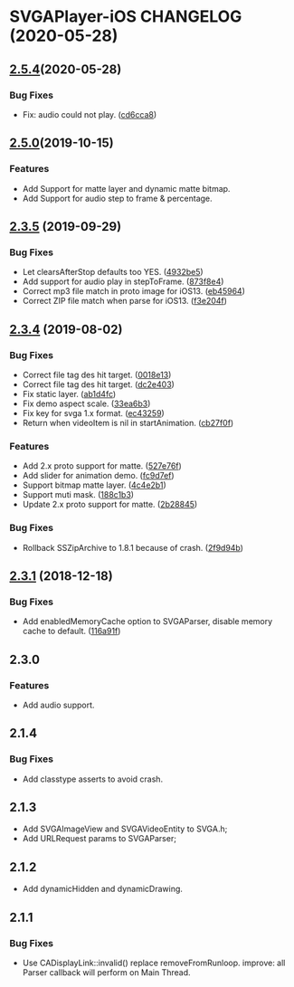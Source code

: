 # SVGAPlayer-iOS CHANGELOG (2020-05-28)

## [2.5.4](https://github.com/yyued/SVGAPlayer-iOS/tree/2.5.0-release)(2020-05-28)
### Bug Fixes
* Fix: audio could not play. ([cd6cca8](https://github.com/yyued/SVGAPlayer-iOS/commit/cd6cca8))

## [2.5.0](https://github.com/yyued/SVGAPlayer-iOS/tree/2.5.0-release)(2019-10-15)

### Features

* Add Support for matte layer and dynamic matte bitmap.
* Add Support for audio step to frame & percentage.

## [2.3.5](https://github.com/yyued/SVGAPlayer-iOS/compare/2.3.4...2.3.5) (2019-09-29)

### Bug Fixes

* Let clearsAfterStop defaults too YES. ([4932be5](https://github.com/yyued/SVGAPlayer-iOS/commit/4932be5))
* Add support for audio play in stepToFrame. ([873f8e4](https://github.com/yyued/SVGAPlayer-iOS/commit/873f8e4))
* Correct mp3 file match in proto image for iOS13. ([eb45964](https://github.com/yyued/SVGAPlayer-iOS/commit/eb45964))
* Correct ZIP file match when parse for iOS13. ([f3e204f](https://github.com/yyued/SVGAPlayer-iOS/commit/f3e204f))

## [2.3.4](https://github.com/yyued/SVGAPlayer-iOS/compare/2.3.3...2.3.4) (2019-08-02)

### Bug Fixes

* Correct file tag des hit target. ([0018e13](https://github.com/yyued/SVGAPlayer-iOS/commit/0018e13))
* Correct file tag des hit target. ([dc2e403](https://github.com/yyued/SVGAPlayer-iOS/commit/dc2e403))
* Fix static layer. ([ab1d4fc](https://github.com/yyued/SVGAPlayer-iOS/commit/ab1d4fc))
* Fix demo aspect scale. ([33ea6b3](https://github.com/yyued/SVGAPlayer-iOS/commit/33ea6b3))
* Fix key for svga 1.x format. ([ec43259](https://github.com/yyued/SVGAPlayer-iOS/commit/ec43259))
* Return when videoItem is nil in startAnimation. ([cb27f0f](https://github.com/yyued/SVGAPlayer-iOS/commit/cb27f0f))

### Features

* Add 2.x proto support for matte. ([527e76f](https://github.com/yyued/SVGAPlayer-iOS/commit/527e76f))
* Add slider for animation demo. ([fc9d7ef](https://github.com/yyued/SVGAPlayer-iOS/commit/fc9d7ef))
* Support bitmap matte layer. ([4c4e2b1](https://github.com/yyued/SVGAPlayer-iOS/commit/4c4e2b1))
* Support muti mask. ([188c1b3](https://github.com/yyued/SVGAPlayer-iOS/commit/188c1b3))
* Update 2.x proto support for matte. ([2b28845](https://github.com/yyued/SVGAPlayer-iOS/commit/2b28845))

### Bug Fixes

* Rollback SSZipArchive to 1.8.1 because of crash. ([2f9d94b](https://github.com/yyued/SVGAPlayer-iOS/commit/2f9d94b))

## [2.3.1](https://github.com/yyued/SVGAPlayer-iOS/compare/2.3.0...2.3.1) (2018-12-18)

### Bug Fixes

* Add enabledMemoryCache option to SVGAParser, disable memory cache to default. ([116a91f](https://github.com/yyued/SVGAPlayer-iOS/commit/116a91f))

## 2.3.0

### Features

*  Add audio support.

## 2.1.4 

### Bug Fixes

*  Add classtype asserts to avoid crash.

## 2.1.3

* Add SVGAImageView and SVGAVideoEntity to SVGA.h;
* Add URLRequest params to SVGAParser;

## 2.1.2

* Add dynamicHidden and dynamicDrawing.

## 2.1.1

### Bug Fixes
* Use CADisplayLink::invalid() replace removeFromRunloop.
improve: all Parser callback will perform on Main Thread.



